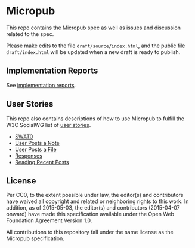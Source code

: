 # Micropub
This repo contains the Micropub spec as well as issues and discussion related to the spec.

Please make edits to the file `draft/source/index.html`, and the public file `draft/index.html` will be updated when a new draft is ready to publish.

## Implementation Reports

See [implementation reports](implementation-reports/).

## User Stories

This repo also contains descriptions of how to use Micropub to fulfill the W3C SocialWG list of [user stories](https://www.w3.org/wiki/Socialwg/Social_API/User_stories).

* [SWAT0](user-stories/SWAT0.md)
* [User Posts a Note](user-stories/user-posts-a-note.md)
* [User Posts a File](user-stories/user-posts-a-file.md)
* [Responses](user-stories/responses.md)
* [Reading Recent Posts](user-stories/reading-recent-posts.md)

## License

Per CC0, to the extent possible under law, the editor(s) and contributors have waived all copyright and related or neighboring rights to this work. In addition, as of 2015-05-03, the editor(s) and contributors (2015-04-07 onward) have made this specification available under the Open Web Foundation Agreement Version 1.0.

All contributions to this repository fall under the same license as the Micropub specification.
